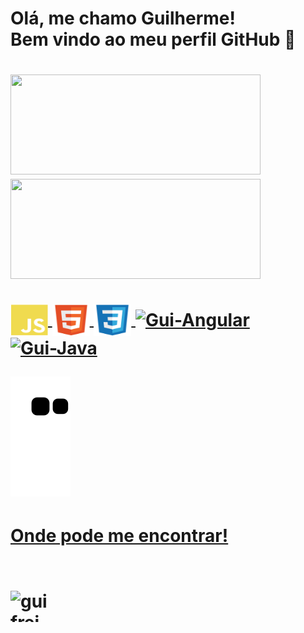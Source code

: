 <h1>Olá, me chamo Guilherme!
 <br>
Bem vindo ao meu perfil GitHub 👋<h1/>

<div style = align: "center">
<a href="https://github.com/guifreiberger">
<img height="160em" width="400em" src="https://github-readme-stats.vercel.app/api/top-langs/?username=guifreiberger&layout=compact&langs_count=7&theme=dracula">
<img height="160em" width="400em" src="https://github-readme-stats.vercel.app/api?username=guifreiberger&show_icons=true&theme=dracula&include_all_commits=true&count_private=true">
</div>
 
<div style="display: inline_block"><br>
  <img align="center" alt="Gui-Js" height="50" width="60" src="https://raw.githubusercontent.com/devicons/devicon/master/icons/javascript/javascript-plain.svg">
  <img align="center" alt="Gui-HTML" height="50" width="60" src="https://raw.githubusercontent.com/devicons/devicon/master/icons/html5/html5-original.svg">
  <img align="center" alt="Gui-CSS" height="50" width="60" src="https://raw.githubusercontent.com/devicons/devicon/master/icons/css3/css3-original.svg">
  <img align="center" alt="Gui-Angular" height="50" width="60" src="https://cdn.jsdelivr.net/gh/devicons/devicon/icons/angularjs/angularjs-original.svg">
  <img align="center" alt="Gui-Java" height="50" width="60" src="https://cdn.jsdelivr.net/gh/devicons/devicon/icons/java/java-original-wordmark.svg">
</div>
 
![Snake animation](https://github.com/guifreiberger/guifreiberger/blob/output/github-contribution-grid-snake.svg) 
 
<div>
 <h4>Onde pode me encontrar!</h4> 
 <br>
 <a href="https://instagram.com/guifreiberger_" target="blank"><img align="left" src="https://raw.githubusercontent.com/rahuldkjain/github-profile-readme-generator/master/src/images/icons/Social/instagram.svg" alt="guifreiberger_" height="50" width="60" /></a>
 
</div>
 

